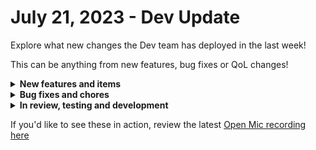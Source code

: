# July 21, 2023 - Dev Update

Explore what new changes the Dev team has deployed in the last week!

This can be anything from new features, bug fixes or QoL changes!

<details>

<summary><strong>New features and items</strong></summary>

* Added the ability to modify trigger criteria when unpacking a crate

</details>

<details>

<summary><strong>Bug fixes and chores</strong></summary>

* Updated pax8 logo
* Fixed some UI errors when unpacking a crate again after new crate triggers are added
* Fix a bug where multiselect fields were displaying the value of the selection instead of the label after saving
* Fixed a bug where form builder would crash when using "Set" as an action on dynamic fields
* Fixed a bug where form conditional for multi-select fields where the Set Value field was displaying raw json instead of prettified json

</details>

<details>

<summary><strong>In review, testing and development</strong></summary>

* Crate marketplace filter on tags
* New Crate Details page
* Workflow builder notes feature and task multi-select
* Fix a bug where not all organization pickers are showing results recursively
* Fix microsoft logo for login screen
* Upgrade frontend and graph-api from NodeJS 16 to NodeJS 18
* Fix a bug with datto psa webhooks where a 200 response is always returned even when the request isn't valid

</details>

If you'd like to see these in action, review the latest [Open Mic recording here](../roc-open-mics/2023-roc-open-mics/july-21st-2023-transform-er-s-jinja-in-disguise.md)
